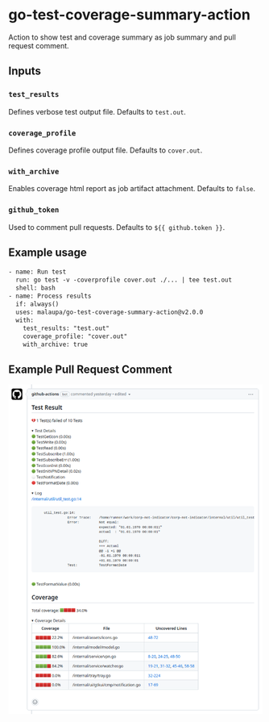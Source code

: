 # go-test-coverage-summary-action
Action to show test and coverage summary as job summary and pull request comment.

## Inputs

### `test_results`
Defines verbose test output file. Defaults to `test.out`.

### `coverage_profile`
Defines coverage profile output file. Defaults to `cover.out`.

### `with_archive`
Enables coverage html report as job artifact attachment. Defaults to `false`.

### `github_token`
Used to comment pull requests. Defaults to `${{ github.token }}`.

## Example usage
```
- name: Run test
  run: go test -v -coverprofile cover.out ./... | tee test.out
  shell: bash
- name: Process results
  if: always()
  uses: malaupa/go-test-coverage-summary-action@v2.0.0
  with:
    test_results: "test.out"
    coverage_profile: "cover.out"
    with_archive: true
```

## Example Pull Request Comment

![Screenshot](/screenshot.png)

